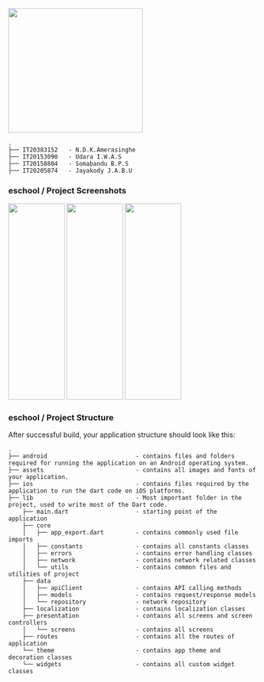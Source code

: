 <img src="https://user-images.githubusercontent.com/86178433/226532809-ce60588a-b954-41bf-a0f6-4d65a59d90d1.png" width="272" height="250.86">  

```
.
├── IT20383152   - N.D.K.Amerasinghe
├── IT20153090   - Udara I.W.A.S
├── IT20158804   - Somabandu B.P.S
├── IT20205874   - Jayakody J.A.B.U
```

### eschool /  Project Screenshots
<img src="https://user-images.githubusercontent.com/86178433/226538016-6da283da-a88f-488e-8832-909b82a70eb6.png" width="114" height="396"> 
<img src="https://user-images.githubusercontent.com/86178433/226537839-b4439409-80b3-47f5-bd98-f6c7ff2ebebd.png" width="114" height="396"> 
<img src="https://user-images.githubusercontent.com/86178433/226538096-8818a2d0-4ac1-4f16-b01a-12eb1c2ce2ea.png" width="114" height="396"> 




### eschool /  Project Structure

After successful build, your application structure should look like this:

```
.
├── android                         - contains files and folders required for running the application on an Android operating system.
├── assets                          - contains all images and fonts of your application.
├── ios                             - contains files required by the application to run the dart code on iOS platforms.
├── lib                             - Most important folder in the project, used to write most of the Dart code.
    ├── main.dart                   - starting point of the application
    ├── core
    │   ├── app_export.dart         - contains commonly used file imports 
    │   ├── constants               - contains all constants classes
    │   ├── errors                  - contains error handling classes                  
    │   ├── network                 - contains network related classes
    │   └── utils                   - contains common files and utilities of project
    ├── data
    │   ├── apiClient               - contains API calling methods 
    │   ├── models                  - contains request/response models 
    │   └── repository              - network repository
    ├── localization                - contains localization classes
    ├── presentation                - contains all screens and screen controllers
    │   └── screens                 - contains all screens
    ├── routes                      - contains all the routes of application
    └── theme                       - contains app theme and decoration classes
    └── widgets                     - contains all custom widget classes
```

